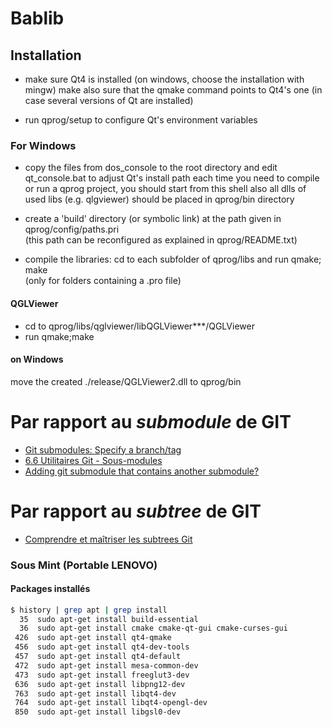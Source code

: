 # Bablib

## Installation
- make sure Qt4 is installed (on windows, choose the installation with mingw)
    make also sure that the qmake command points to Qt4's one (in case several versions of Qt are installed)

- run qprog/setup to configure Qt's environment variables

### For Windows
- copy the files from dos_console to the root directory and edit qt_console.bat to adjust Qt's install path each time you need to compile or run a qprog project, you should start from this shell also all dlls of used libs (e.g. qlgviewer) should be placed in qprog/bin directory

- create a 'build' directory (or symbolic link) at the path given in qprog/config/paths.pri  
(this path can be reconfigured as explained in qprog/README.txt)

- compile the libraries: cd to each subfolder of qprog/libs and run qmake; make  
(only for folders containing a .pro file)  

#### **QGLViewer**
- cd to qprog/libs/qglviewer/libQGLViewer***/QGLViewer
- run qmake;make

#### on Windows
move the created ./release/QGLViewer2.dll to qprog/bin


# Par rapport au *submodule* de GIT

* [Git submodules: Specify a branch/tag](http://stackoverflow.com/questions/1777854/git-submodules-specify-a-branch-tag)
* [6.6 Utilitaires Git - Sous-modules](https://git-scm.com/book/fr/v1/Utilitaires-Git-Sous-modules)
* [Adding git submodule that contains another submodule?](http://stackoverflow.com/questions/4600835/adding-git-submodule-that-contains-another-submodule)

# Par rapport au *subtree* de GIT
* [Comprendre et maîtriser les subtrees Git](http://www.git-attitude.fr/2015/01/30/git-subtrees/)

### Sous Mint (Portable LENOVO)

#### Packages installés
```bash
$ history | grep apt | grep install
  35  sudo apt-get install build-essential
  36  sudo apt-get install cmake cmake-qt-gui cmake-curses-gui
 426  sudo apt-get install qt4-qmake
 456  sudo apt-get install qt4-dev-tools
 457  sudo apt-get install qt4-default
 472  sudo apt-get install mesa-common-dev
 473  sudo apt-get install freeglut3-dev
 636  sudo apt-get install libpng12-dev
 763  sudo apt-get install libqt4-dev
 764  sudo apt-get install libqt4-opengl-dev
 850  sudo apt-get install libgsl0-dev
```

